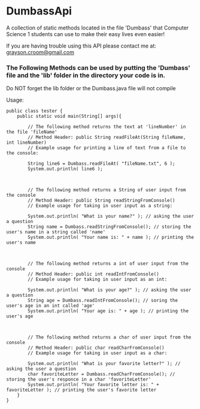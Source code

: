# DumbassApi
A collection of static methods located in the file 'Dumbass' that Computer Science 1 students can use to make their easy lives even easier!

If you are having trouble using this API please contact me at: grayson.croom@gmail.com

<h3>The Following Methods can be used by putting the 'Dumbass' file and the 'lib' folder in the directory your code is in.</h3>
<bold>Do NOT forget the lib folder or the Dumbass.java file will not compile</bold>

Usage:
```
public class tester {
	public static void main(String[] args){
		
		// The following method returns the text at 'lineNumber' in the file 'fileName'
		// Method Header: public String readFileAt(String fileName, int lineNumber)
		// Example usage for printing a line of text from a file to the console:
		
		String line6 = Dumbass.readFileAt( "fileName.txt", 6 );
		System.out.println( line6 ); 
		
		
		
		// The following method returns a String of user input from the console
		// Method Header: public String readStringFromConsole()
		// Example usage for taking in user input as a string:
		
		System.out.println( "What is your name?" ); // asking the user a question
		String name = Dumbass.readStringFromConsole(); // storing the user's name in a string called 'name'
		System.out.println( "Your name is: " + name ); // printing the user's name
		
		
		
		// The following method returns a int of user input from the console
		// Method Header: public int readIntFromConsole()
		// Example usage for taking in user input as an int:
		
		System.out.println( "What is your age?" ); // asking the user a question
		String age = Dumbass.readIntFromConsole(); // soring the user's age in an int called 'age'
		System.out.println( "Your age is: " + age ); // printing the user's age
		
		
		
		// The following method returns a char of user input from the console
		// Method Header: public char readCharFromConsole()
		// Example usage for taking in user input as a char:
		
		System.out.println( "What is your favorite letter?" ); // asking the user a question
		char favoriteLetter = Dumbass.readCharFromConsole(); // storing the user's responce in a char 'favoriteLetter'
		System.out.println( "Your favorite letter is: " + favoriteLetter ); // printing the user's favorite letter
	}
}
```
